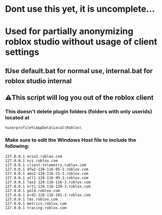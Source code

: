 # Dont use this yet, it is uncomplete...

# Used for partially anonymizing roblox studio without usage of client settings

## ❗Use default.bat for normal use, internal.bat for roblox studio internal

## ⚠️This script will log you out of the roblox client

### This doesn't delete plugin folders (folders with only userids) located at 
```
%userprofile%\AppData\Local\Roblox\
```
### Make sure to edit the Windows Host file to include the following:

```
127.0.0.1 ecsv2.roblox.com
127.0.0.1 ncs.roblox.com
127.0.0.1 client-telemetry.roblox.com
127.0.0.1 dfw2-128-116-95-3.roblox.com
127.0.0.1 ams2-128-116-21-3.roblox.com
127.0.0.1 atl1-128-116-99-3.roblox.com
127.0.0.1 lax2-128-116-116-3.roblox.com
127.0.0.1 nrt1-128-116-120-3.roblox.com
127.0.0.1 gold.roblox.com
127.0.0.1 ord2-128-116-101-3.roblox.com
127.0.0.1 lms.roblox.com
127.0.0.1 metrics.roblox.com
127.0.0.1 tracing.roblox.com
```
